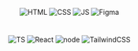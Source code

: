 <div align='center'> 
   
![HTML](https://img.shields.io/badge/HTML-0D1117?style=for-the-badge&logo=HTML5&logoColor=RED) 
![CSS](https://img.shields.io/badge/CSS-0D1117?style=for-the-badge&logo=HTML5&logoColor=blue) 
![JS](https://img.shields.io/badge/javascript-0D1117?style=for-the-badge&logo=javascript&logoColor=F7DF1E)
![Figma](https://img.shields.io/badge/figma-0D1117?style=for-the-badge&logo=figma&logoColor=orange)
#
![TS](https://img.shields.io/badge/typescript-0D1117?style=for-the-badge&logo=typescript&logoColor=blue)
![React](https://img.shields.io/badge/react-0D1117?style=for-the-badge&logo=react&logoColor=38B2AC)
![node](https://img.shields.io/badge/nodejs-0D1117?style=for-the-badge&logo=node.js&logoColor=green)
![TailwindCSS](https://img.shields.io/badge/TailwindCSS-0D1117?style=for-the-badge&logo=tailwind-css&logoColor=38B2AC)


